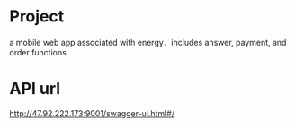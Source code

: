 # Project
a mobile web app associated with energy，includes answer, payment, and order functions


# API url
http://47.92.222.173:9001/swagger-ui.html#/
